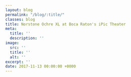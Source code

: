 ```yaml
---
layout: blog
permalink: "/blog/:title/"
classes: blog
title: Norstone Ochre XL at Boca Raton's iPic Theater
meta:
  title: ''
  description: ''
image:
  src: ''
  title: ''
  alt: ''
excerpt: ''
date: 2017-11-13 00:00:00 +0000
---
```

